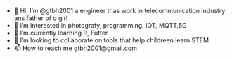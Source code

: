 - 👋 Hi, I’m @gtbh2001 a engineer thas work in telecommunication Industry ans father of o girl
- 👀 I’m interested in photografy, programming, IOT, MQTT,5G
- 🌱 I’m currently learning R, Futter
- 💞️ I’m looking to collaborate on tools that help childreen learn STEM
- 📫 How to reach me gtbh2001@gmail.com

<!---
gtbh2001/gtbh2001 is a ✨ special ✨ repository because its `README.md` (this file) appears on your GitHub profile.
You can click the Preview link to take a look at your changes.
--->
